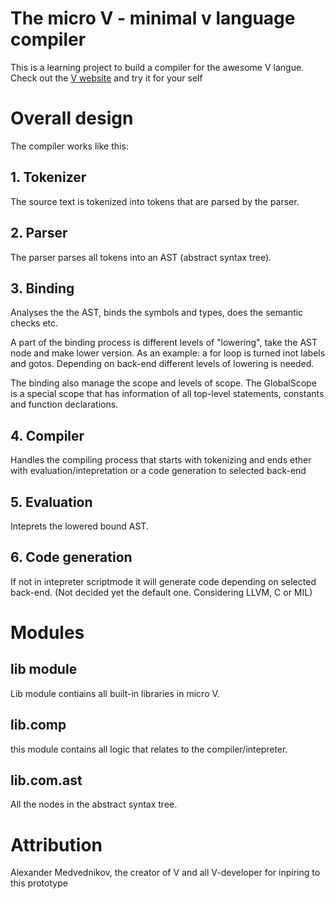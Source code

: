 # The micro V - minimal v language compiler
This is a learning project to build a compiler for the awesome V langue. Check out the [V website](https://vlang.io) and try it for your self


# Overall design
The compiler works like this:
## 1. Tokenizer
The source text is tokenized into tokens that are parsed by the parser. 

## 2. Parser
The parser parses all tokens into an AST (abstract syntax tree). 

## 3. Binding
Analyses the the AST, binds the symbols and types, does the semantic checks etc.

A part of the binding process is different levels of "lowering", take the AST node and make lower version. As an example: a for loop is turned inot labels and gotos. Depending on back-end different levels of lowering is needed.

The binding also manage the scope and levels of scope. The GlobalScope is a special scope that has information of all top-level statements, constants and function declarations. 

## 4. Compiler
Handles the compiling process that starts with tokenizing and ends ether with evaluation/intepretation or a code generation to selected back-end

## 5. Evaluation
Inteprets the lowered bound AST. 

## 6. Code generation
If not in intepreter scriptmode it will generate code depending on selected back-end. (Not decided yet the default one. Considering LLVM, C or MIL)

# Modules
## lib module
Lib module contiains all built-in libraries in micro V. 

## lib.comp
this module contains all logic that relates to the compiler/intepreter. 

## lib.com.ast
All the nodes in the abstract syntax tree. 

# Attribution
Alexander Medvednikov, the creator of V and all V-developer for inpiring to this prototype